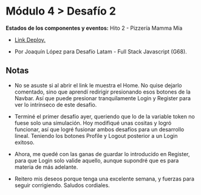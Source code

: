 <h1>Módulo 4 > Desafío 2 </h1>
<p><b>Estados de los componentes y eventos:</b> Hito 2 - Pizzería Mamma Mía<br/></p>
<ul>
  <li><a href="https://modulo4-desafio2.vercel.app/"><p>Link Deploy.</p></a></li>
  <li><p>Por Joaquín López para Desafío Latam - Full Stack Javascript (G68).</p></li>
</ul>

<h2>Notas</h2>
<ul>
  <li><p>No se asuste si al abrir el link le muestra el Home. No quise dejarlo comentado, sino que aprendí redirigir presionando esos botones de la Navbar. Así que puede presionar tranquilamente Login y Register para ver lo intrínseco de este desafío.</p></li>
  <li><p>Terminé el primer desafío ayer, queriendo que lo de la variable token no fuese solo una simulación. Hoy modifiqué unas cositas y logró funcionar, así que logré fusionar ambos desafíos para un desarrollo lineal. Teniendo los botones Profile y Logout posterior a un Login exitoso.</p></li>
  <li><p>Ahora, me quedé con las ganas de guardar lo introducido en Register, para que Login solo valide aquello, aunque supondré que es para materia de más adelante.</p></li>
  <li><p>Reitero mis deseos porque tenga una excelente semana, y fuerzas para seguir corrigiendo. Saludos cordiales.</p></li>
</ul>




 
 
